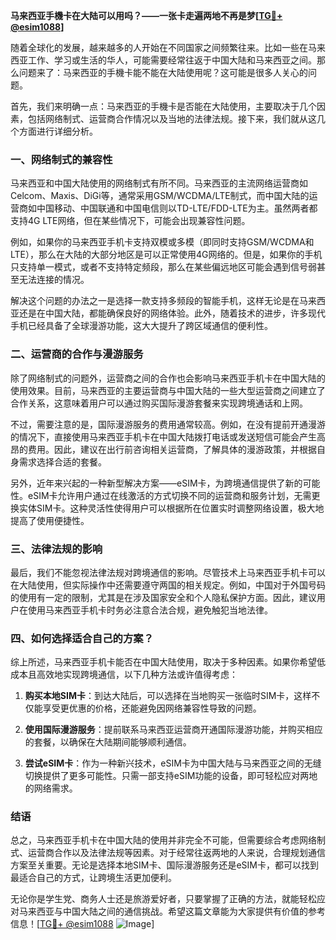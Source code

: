 **马来西亚手機卡在大陆可以用吗？——一张卡走遍两地不再是梦[[TG💪+ @esim1088](https://t.me/s/esim1088)]**

随着全球化的发展，越来越多的人开始在不同国家之间频繁往来。比如一些在马来西亚工作、学习或生活的华人，可能需要经常往返于中国大陆和马来西亚之间。那么问题来了：马来西亚的手機卡能不能在大陆使用呢？这可能是很多人关心的问题。

首先，我们来明确一点：马来西亚的手機卡是否能在大陆使用，主要取决于几个因素，包括网络制式、运营商合作情况以及当地的法律法规。接下来，我们就从这几个方面进行详细分析。

### 一、网络制式的兼容性

马来西亚和中国大陆使用的网络制式有所不同。马来西亚的主流网络运营商如Celcom、Maxis、DiGi等，通常采用GSM/WCDMA/LTE制式，而中国大陆的运营商如中国移动、中国联通和中国电信则以TD-LTE/FDD-LTE为主。虽然两者都支持4G LTE网络，但在某些情况下，可能会出现兼容性问题。

例如，如果你的马来西亚手机卡支持双模或多模（即同时支持GSM/WCDMA和LTE），那么在大陆的大部分地区是可以正常使用4G网络的。但是，如果你的手机只支持单一模式，或者不支持特定频段，那么在某些偏远地区可能会遇到信号弱甚至无法连接的情况。

解决这个问题的办法之一是选择一款支持多频段的智能手机，这样无论是在马来西亚还是在中国大陆，都能确保良好的网络体验。此外，随着技术的进步，许多现代手机已经具备了全球漫游功能，这大大提升了跨区域通信的便利性。

### 二、运营商的合作与漫游服务

除了网络制式的问题外，运营商之间的合作也会影响马来西亚手机卡在中国大陆的使用效果。目前，马来西亚的主要运营商与中国大陆的一些大型运营商之间建立了合作关系，这意味着用户可以通过购买国际漫游套餐来实现跨境通话和上网。

不过，需要注意的是，国际漫游服务的费用通常较高。例如，在没有提前开通漫游的情况下，直接使用马来西亚手机卡在中国大陆拨打电话或发送短信可能会产生高昂的费用。因此，建议在出行前咨询相关运营商，了解具体的漫游政策，并根据自身需求选择合适的套餐。

另外，近年来兴起的一种新型解决方案——eSIM卡，为跨境通信提供了新的可能性。eSIM卡允许用户通过在线激活的方式切换不同的运营商和服务计划，无需更换实体SIM卡。这种灵活性使得用户可以根据所在位置实时调整网络设置，极大地提高了使用便捷性。

### 三、法律法规的影响

最后，我们不能忽视法律法规对跨境通信的影响。尽管技术上马来西亚手机卡可以在大陆使用，但实际操作中还需要遵守两国的相关规定。例如，中国对于外国号码的使用有一定的限制，尤其是在涉及国家安全和个人隐私保护方面。因此，建议用户在使用马来西亚手机卡时务必注意合法合规，避免触犯当地法律。

### 四、如何选择适合自己的方案？

综上所述，马来西亚手机卡能否在中国大陆使用，取决于多种因素。如果你希望低成本且高效地实现跨境通信，以下几种方法或许值得考虑：

1. **购买本地SIM卡**：到达大陆后，可以选择在当地购买一张临时SIM卡，这样不仅能享受更优惠的价格，还能避免因网络兼容性导致的问题。
   
2. **使用国际漫游服务**：提前联系马来西亚运营商开通国际漫游功能，并购买相应的套餐，以确保在大陆期间能够顺利通信。

3. **尝试eSIM卡**：作为一种新兴技术，eSIM卡为中国大陆与马来西亚之间的无缝切换提供了更多可能性。只需一部支持eSIM功能的设备，即可轻松应对两地的网络需求。

### 结语

总之，马来西亚手机卡在中国大陆的使用并非完全不可能，但需要综合考虑网络制式、运营商合作以及法律法规等因素。对于经常往返两地的人来说，合理规划通信方案至关重要。无论是选择本地SIM卡、国际漫游服务还是eSIM卡，都可以找到最适合自己的方式，让跨境生活更加便利。

无论你是学生党、商务人士还是旅游爱好者，只要掌握了正确的方法，就能轻松应对马来西亚与中国大陆之间的通信挑战。希望这篇文章能为大家提供有价值的参考信息！[[TG💪+ @esim1088](https://t.me/s/esim1088) ![Image](https://i.postimg.cc/4NQfJmqS/Snipaste-2025-05-13-00-14-12.png)]